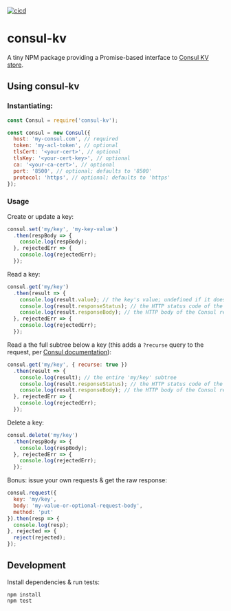 [![cicd](https://github.com/mdb/node-consul-kv/actions/workflows/cicd.yaml/badge.svg)](https://github.com/mdb/node-consul-kv/actions/workflows/cicd.yaml)

# consul-kv

A tiny NPM package providing a Promise-based interface to [Consul KV store](https://www.consul.io/api/kv.html).

## Using consul-kv

### Instantiating:

```javascript
const Consul = require('consul-kv');

const consul = new Consul({
  host: 'my-consul.com', // required
  token: 'my-acl-token', // optional
  tlsCert: '<your-cert>', // optional
  tlsKey: '<your-cert-key>', // optional
  ca: '<your-ca-cert>', // optional
  port: '8500', // optional; defaults to '8500'
  protocol: 'https', // optional; defaults to 'https'
});
```

### Usage

Create or update a key:

```javascript
consul.set('my/key', 'my-key-value')
  .then(respBody => {
    console.log(respBody);
  }, rejectedErr => {
    console.log(rejectedErr);
  });
```

Read a key:

```javascript
consul.get('my/key')
  .then(result => {
    console.log(result.value); // the key's value; undefined if it doesn't exist
    console.log(result.responseStatus); // the HTTP status code of the Consul response
    console.log(result.responseBody); // the HTTP body of the Consul response
  }, rejectedErr => {
    console.log(rejectedErr);
  });
```

Read a the full subtree below a key (this adds a `?recurse` query to the request, per [Consul documentation](https://www.consul.io/api/kv.html)):

```javascript
consul.get('my/key', { recurse: true })
  .then(result => {
    console.log(result); // the entire 'my/key' subtree
    console.log(result.responseStatus); // the HTTP status code of the Consul response
    console.log(result.responseBody); // the HTTP body of the Consul response
  }, rejectedErr => {
    console.log(rejectedErr);
  });
```

Delete a key:

```javascript
consul.delete('my/key')
  .then(respBody => {
    console.log(respBody);
  }, rejectedErr => {
    console.log(rejectedErr);
  });
```

Bonus: issue your own requests & get the raw response:

```javascript
consul.request({
  key: 'my/key',
  body: 'my-value-or-optional-request-body',
  method: 'put'
}).then(resp => {
  console.log(resp);
}, rejected => {
  reject(rejected);
});
```

## Development

Install dependencies & run tests:

```
npm install
npm test
```

